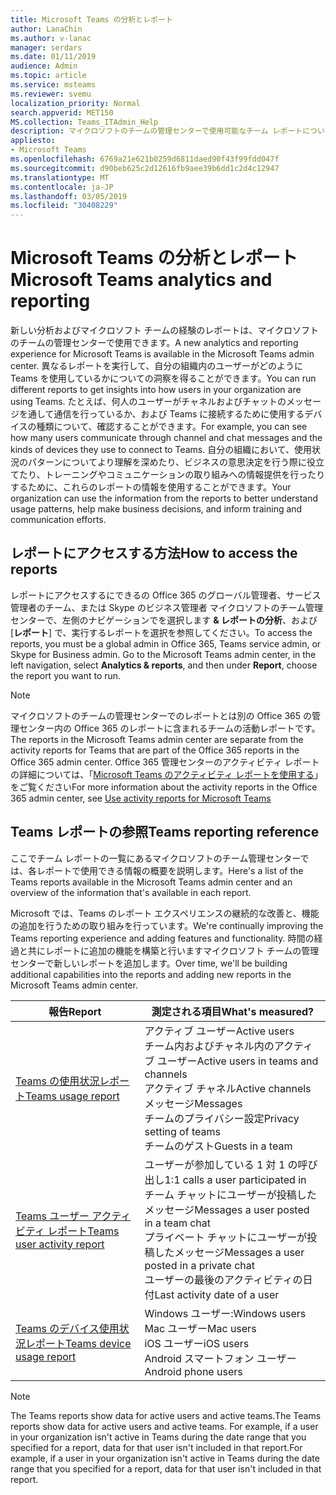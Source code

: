 ```yaml
---
title: Microsoft Teams の分析とレポート
author: LanaChin
ms.author: v-lanac
manager: serdars
ms.date: 01/11/2019
audience: Admin
ms.topic: article
ms.service: msteams
ms.reviewer: svemu
localization_priority: Normal
search.appverid: MET150
MS.collection: Teams_ITAdmin_Help
description: マイクロソフトのチームの管理センターで使用可能なチーム レポートについて説明します。
appliesto:
- Microsoft Teams
ms.openlocfilehash: 6769a21e621b0259d6811daed90f43f99fdd047f
ms.sourcegitcommit: d90beb625c2d12616fb9aee39b6dd1c2d4c12947
ms.translationtype: MT
ms.contentlocale: ja-JP
ms.lasthandoff: 03/05/2019
ms.locfileid: "30408229"
---
```

# <a name="microsoft-teams-analytics-and-reporting"></a><span data-ttu-id="ba992-103">Microsoft Teams の分析とレポート</span><span class="sxs-lookup"><span data-stu-id="ba992-103">Microsoft Teams analytics and reporting</span></span>

<span data-ttu-id="ba992-104">新しい分析およびマイクロソフト チームの経験のレポートは、マイクロソフトのチームの管理センターで使用できます。</span><span class="sxs-lookup"><span data-stu-id="ba992-104">A new analytics and reporting experience for Microsoft Teams is available in the Microsoft Teams admin center.</span></span> <span data-ttu-id="ba992-105">異なるレポートを実行して、自分の組織内のユーザーがどのように Teams を使用しているかについての洞察を得ることができます。</span><span class="sxs-lookup"><span data-stu-id="ba992-105">You can run different reports to get insights into how users in your organization are using Teams.</span></span> <span data-ttu-id="ba992-106">たとえば、何人のユーザーがチャネルおよびチャットのメッセージを通して通信を行っているか、および Teams に接続するために使用するデバイスの種類について、確認することができます。</span><span class="sxs-lookup"><span data-stu-id="ba992-106">For example, you can see how many users communicate through channel and chat messages and the kinds of devices they use to connect to Teams.</span></span> <span data-ttu-id="ba992-107">自分の組織において、使用状況のパターンについてより理解を深めたり、ビジネスの意思決定を行う際に役立てたり、トレーニングやコミュニケーションの取り組みへの情報提供を行ったりするために、これらのレポートの情報を使用することができます。</span><span class="sxs-lookup"><span data-stu-id="ba992-107">Your organization can use the information from the reports to better understand usage patterns, help make business decisions, and inform training and communication efforts.</span></span>

## <a name="how-to-access-the-reports"></a><span data-ttu-id="ba992-108">レポートにアクセスする方法</span><span class="sxs-lookup"><span data-stu-id="ba992-108">How to access the reports</span></span>

<span data-ttu-id="ba992-109">レポートにアクセスするにできるの Office 365 のグローバル管理者、サービス管理者のチーム、または Skype のビジネス管理者 マイクロソフトのチーム管理センターで、左側のナビゲーションでを選択します **& レポートの分析**、および [**レポート**] で、実行するレポートを選択を参照してください。</span><span class="sxs-lookup"><span data-stu-id="ba992-109">To access the reports, you must be a global admin in Office 365, Teams service admin, or Skype for Business admin.  Go to the Microsoft Teams admin center, in the left navigation, select **Analytics & reports**, and then under **Report**, choose the report you want to run.</span></span>

> [!NOTE]
> <span data-ttu-id="ba992-110">マイクロソフトのチームの管理センターでのレポートとは別の Office 365 の管理センター内の Office 365 のレポートに含まれるチームの活動レポートです。</span><span class="sxs-lookup"><span data-stu-id="ba992-110">The reports in the Microsoft Teams admin center are separate from the activity reports for Teams that are part of the Office 365 reports in the Office 365 admin center.</span></span> <span data-ttu-id="ba992-111">Office 365 管理センターのアクティビティ レポートの詳細については、「[Microsoft Teams のアクティビティ レポートを使用する](../teams-activity-reports.md)」をご覧ください</span><span class="sxs-lookup"><span data-stu-id="ba992-111">For more information about the activity reports in the Office 365 admin center, see [Use activity reports for Microsoft Teams](../teams-activity-reports.md)</span></span>

## <a name="teams-reporting-reference"></a><span data-ttu-id="ba992-112">Teams レポートの参照</span><span class="sxs-lookup"><span data-stu-id="ba992-112">Teams reporting reference</span></span>

<span data-ttu-id="ba992-113">ここでチーム レポートの一覧にあるマイクロソフトのチーム管理センターでは、各レポートで使用できる情報の概要を説明します。</span><span class="sxs-lookup"><span data-stu-id="ba992-113">Here's a list of the Teams reports available in the Microsoft Teams admin center and an overview of the information that's available in each report.</span></span>

<span data-ttu-id="ba992-114">Microsoft では、Teams のレポート エクスペリエンスの継続的な改善と、機能の追加を行うための取り組みを行っています。</span><span class="sxs-lookup"><span data-stu-id="ba992-114">We're continually improving the Teams reporting experience and adding features and functionality.</span></span> <span data-ttu-id="ba992-115">時間の経過と共にレポートに追加の機能を構築と行いますマイクロソフト チームの管理センターで新しいレポートを追加します。</span><span class="sxs-lookup"><span data-stu-id="ba992-115">Over time, we'll be building additional capabilities into the reports and adding new reports in the Microsoft Teams admin center.</span></span>

|<span data-ttu-id="ba992-116">報告</span><span class="sxs-lookup"><span data-stu-id="ba992-116">Report</span></span>  |<span data-ttu-id="ba992-117">測定される項目</span><span class="sxs-lookup"><span data-stu-id="ba992-117">What's measured?</span></span> |
|---------|---------|
|[<span data-ttu-id="ba992-118">Teams の使用状況レポート</span><span class="sxs-lookup"><span data-stu-id="ba992-118">Teams usage report</span></span>](teams-usage-report.md)  |  <span data-ttu-id="ba992-119">アクティブ ユーザー</span><span class="sxs-lookup"><span data-stu-id="ba992-119">Active users</span></span><br/><span data-ttu-id="ba992-120">チーム内およびチャネル内のアクティブ ユーザー</span><span class="sxs-lookup"><span data-stu-id="ba992-120">Active users in teams and channels</span></span><br/><span data-ttu-id="ba992-121">アクティブ チャネル</span><span class="sxs-lookup"><span data-stu-id="ba992-121">Active channels</span></span><br/><span data-ttu-id="ba992-122">メッセージ</span><span class="sxs-lookup"><span data-stu-id="ba992-122">Messages</span></span><br/><span data-ttu-id="ba992-123">チームのプライバシー設定</span><span class="sxs-lookup"><span data-stu-id="ba992-123">Privacy setting of  teams</span></span><br/><span data-ttu-id="ba992-124">チームのゲスト</span><span class="sxs-lookup"><span data-stu-id="ba992-124">Guests in a team</span></span>   |
|[<span data-ttu-id="ba992-125">Teams ユーザー アクティビティ レポート</span><span class="sxs-lookup"><span data-stu-id="ba992-125">Teams user activity report</span></span>](user-activity-report.md)  |  <span data-ttu-id="ba992-126">ユーザーが参加している 1 対 1 の呼び出し</span><span class="sxs-lookup"><span data-stu-id="ba992-126">1:1 calls a user participated in</span></span><br/><span data-ttu-id="ba992-127">チーム チャットにユーザーが投稿したメッセージ</span><span class="sxs-lookup"><span data-stu-id="ba992-127">Messages a user posted in a team chat</span></span><br/><span data-ttu-id="ba992-128">プライベート チャットにユーザーが投稿したメッセージ</span><span class="sxs-lookup"><span data-stu-id="ba992-128">Messages a user posted in a private chat</span></span><br/><span data-ttu-id="ba992-129">ユーザーの最後のアクティビティの日付</span><span class="sxs-lookup"><span data-stu-id="ba992-129">Last activity date of a user</span></span>     |
|[<span data-ttu-id="ba992-130">Teams のデバイス使用状況レポート</span><span class="sxs-lookup"><span data-stu-id="ba992-130">Teams device usage report</span></span>](device-usage-report.md)   |  <span data-ttu-id="ba992-131">Windows ユーザー:</span><span class="sxs-lookup"><span data-stu-id="ba992-131">Windows users</span></span><br/><span data-ttu-id="ba992-132">Mac ユーザー</span><span class="sxs-lookup"><span data-stu-id="ba992-132">Mac users</span></span><br/><span data-ttu-id="ba992-133">iOS ユーザー</span><span class="sxs-lookup"><span data-stu-id="ba992-133">iOS users</span></span><br/><span data-ttu-id="ba992-134">Android スマートフォン ユーザー</span><span class="sxs-lookup"><span data-stu-id="ba992-134">Android phone users</span></span>     |

> [!NOTE]
> <span data-ttu-id="ba992-135">The Teams reports show data for active users and active teams.</span><span class="sxs-lookup"><span data-stu-id="ba992-135">The Teams reports show data for active users and active teams.</span></span> <span data-ttu-id="ba992-136">For example, if a user in your organization isn't active in Teams during the date range that you specified for a report, data for that user isn't included in that report.</span><span class="sxs-lookup"><span data-stu-id="ba992-136">For example, if a user in your organization isn't active in Teams during the date range that you specified for a report, data for that user isn't included in that report.</span></span>
